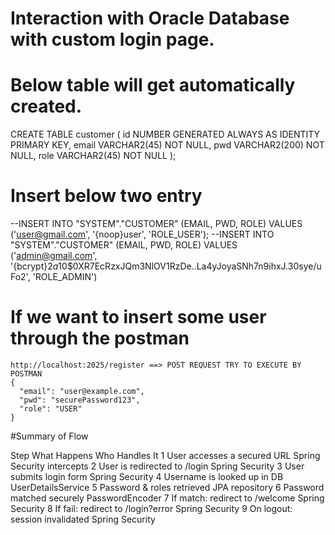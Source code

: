 # Interaction with Oracle Database with custom login page.

# Below table will get automatically created.
>
CREATE TABLE customer (
  id NUMBER GENERATED ALWAYS AS IDENTITY PRIMARY KEY,
  email VARCHAR2(45) NOT NULL,
  pwd VARCHAR2(200) NOT NULL,
  role VARCHAR2(45) NOT NULL
);


# Insert below two entry
>
--INSERT INTO "SYSTEM"."CUSTOMER" (EMAIL, PWD, ROLE) VALUES ('user@gmail.com', '{noop}user', 'ROLE_USER');
--INSERT INTO "SYSTEM"."CUSTOMER" (EMAIL, PWD, ROLE) VALUES ('admin@gmail.com', '{bcrypt}$2a$10$0XR7EcRzxJQm3NlOV1RzDe..La4yJoyaSNh7n9ihxJ.30sye/uFo2', 'ROLE_ADMIN')

# If we want to insert some user through the postman
>
	http://localhost:2025/register ==> POST REQUEST TRY TO EXECUTE BY POSTMAN
	{
	  "email": "user@example.com",
	  "pwd": "securePassword123",
	  "role": "USER"
	}

 
#Summary of Flow
>
Step	What Happens						Who Handles It
1		User accesses a secured URL			Spring Security intercepts
2		User is redirected to /login		Spring Security
3		User submits login form				Spring Security
4		Username is looked up in DB			UserDetailsService
5		Password & roles retrieved			JPA repository
6		Password matched securely			PasswordEncoder
7		If match: redirect to /welcome		Spring Security
8		If fail: redirect to /login?error	Spring Security
9		On logout: session invalidated		Spring Security




